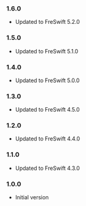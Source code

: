 ### 1.6.0
- Updated to FreSwift 5.2.0

### 1.5.0
- Updated to FreSwift 5.1.0

### 1.4.0
- Updated to FreSwift 5.0.0

### 1.3.0
- Updated to FreSwift 4.5.0

### 1.2.0
- Updated to FreSwift 4.4.0

### 1.1.0
- Updated to FreSwift 4.3.0

### 1.0.0
- Initial version

